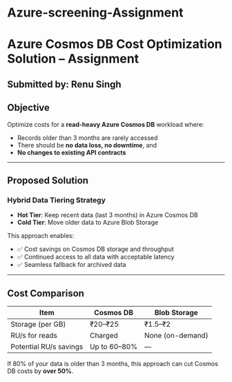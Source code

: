 # Azure-screening-Assignment
# Azure Cosmos DB Cost Optimization Solution – Assignment

##  Submitted by: Renu Singh

##  Objective

Optimize costs for a **read-heavy Azure Cosmos DB** workload where:
- Records older than 3 months are rarely accessed
- There should be **no data loss, no downtime**, and
- **No changes to existing API contracts**

---

##  Proposed Solution

### Hybrid Data Tiering Strategy

- **Hot Tier**: Keep recent data (last 3 months) in Azure Cosmos DB
- **Cold Tier**: Move older data to Azure Blob Storage

This approach enables:
- ✅ Cost savings on Cosmos DB storage and throughput
- ✅ Continued access to all data with acceptable latency
- ✅ Seamless fallback for archived data

---

##  Cost Comparison

| Item | Cosmos DB | Blob Storage |
|------|-----------|--------------|
| Storage (per GB) | ₹20–₹25      | ₹1.5–₹2     |
| RU/s for reads   | Charged      | None (on-demand) |
| Potential RU/s savings | Up to 60–80% | — |

If 80% of your data is older than 3 months, this approach can cut Cosmos DB costs by **over 50%**.






